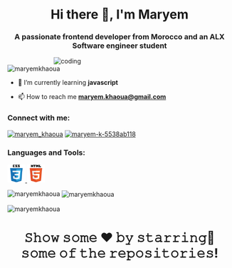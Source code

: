 
<h1 align="center">Hi there 👋, I'm Maryem</h1>
<h3 align="center">A passionate frontend developer from Morocco and an ALX Software engineer student</h3>
<img align ="right" alt="coding" width="400" src="https://camo.githubusercontent.com/4aa77ea32aa4d7be626e833b160f3d8923c133cd32c34fefbdc43c8abfcff710/68747470733a2f2f63646e2e6472696262626c652e636f6d2f75736572732f323730343431342f73637265656e73686f74732f373436363930332f6d656469612f62303861623537363331366264343538326665663138396634373163643965352e676966">

<p align="left"> <img src="https://komarev.com/ghpvc/?username=maryemkhaoua&label=Profile%20views&color=0e75b6&style=flat" alt="maryemkhaoua" /> </p>

- 🌱 I’m currently learning **javascript**

- 📫 How to reach me **maryem.khaoua@gmail.com**

<h3 align="left">Connect with me:</h3>
<p align="left">
<a href="https://twitter.com/maryem_khaoua" target="blank"><img align="center" src="https://raw.githubusercontent.com/rahuldkjain/github-profile-readme-generator/master/src/images/icons/Social/twitter.svg" alt="maryem_khaoua" height="30" width="40" /></a>
<a href="https://linkedin.com/in/maryem-k-5538ab118" target="blank"><img align="center" src="https://raw.githubusercontent.com/rahuldkjain/github-profile-readme-generator/master/src/images/icons/Social/linked-in-alt.svg" alt="maryem-k-5538ab118" height="30" width="40" /></a>
</p>

<h3 align="left">Languages and Tools:</h3>
<p align="left"> <a href="https://www.w3schools.com/css/" target="_blank" rel="noreferrer"> <img src="https://raw.githubusercontent.com/devicons/devicon/master/icons/css3/css3-original-wordmark.svg" alt="css3" width="40" height="40"/> </a> <a href="https://www.w3.org/html/" target="_blank" rel="noreferrer"> <img src="https://raw.githubusercontent.com/devicons/devicon/master/icons/html5/html5-original-wordmark.svg" alt="html5" width="40" height="40"/> </a> </p>

<p><img align="left" src="https://github-readme-stats.vercel.app/api/top-langs?username=maryemkhaoua&show_icons=true&locale=en&layout=compact" alt="maryemkhaoua" /></p>

<p>&nbsp;<img align="center" src="https://github-readme-stats.vercel.app/api?username=maryemkhaoua&show_icons=true&locale=en" alt="maryemkhaoua" /></p>

<p><img align="center" src="https://github-readme-streak-stats.herokuapp.com/?user=maryemkhaoua&" alt="maryemkhaoua" /></p>
<h1 align="center">𝚂𝚑𝚘𝚠 𝚜𝚘𝚖𝚎 ❤️ 𝚋𝚢 𝚜𝚝𝚊𝚛𝚛𝚒𝚗𝚐🌟 𝚜𝚘𝚖𝚎 𝚘𝚏 𝚝𝚑𝚎 𝚛𝚎𝚙𝚘𝚜𝚒𝚝𝚘𝚛𝚒𝚎𝚜!</h1>
